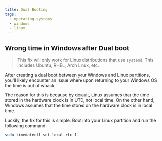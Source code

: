 ```yaml
---
title: Dual Booting
tags:
  - operating-systems
  - windows
  - linux
---
```

## Wrong time in Windows after Dual boot

>This fix will only work for Linux distributions that use `systemd`. This includes Ubuntu, RHEL, Arch Linux, etc.

After creating a dual boot between your Windows and Linux partitions, you'll likely encounter an issue where upon returning to your Windows OS the time is out of whack.

The reason for this is because by default, Linux assumes that the time stored in the hardware clock is in UTC, not local time. On the other hand, Windows assumes that the time stored on the hardware clock is in local time.

Luckily, the fix for this is simple. Boot into your Linux partition and run the following command:
```bash
sudo timedatectl set-local-rtc 1 
```